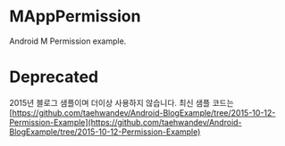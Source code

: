 # MAppPermission
Android M Permission example.

# Deprecated
2015년 블로그 샘플이며 더이상 사용하지 않습니다. 최신 샘플 코드는
[https://github.com/taehwandev/Android-BlogExample/tree/2015-10-12-Permission-Example](https://github.com/taehwandev/Android-BlogExample/tree/2015-10-12-Permission-Example)
